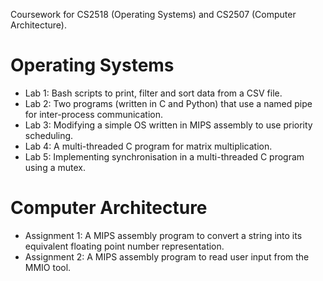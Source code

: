Coursework for CS2518 (Operating Systems) and CS2507 (Computer Architecture).

# Operating Systems

- Lab 1: Bash scripts to print, filter and sort data from a CSV file.
- Lab 2: Two programs (written in C and Python) that use a named pipe for inter-process communication.
- Lab 3: Modifying a simple OS written in MIPS assembly to use priority scheduling.
- Lab 4: A multi-threaded C program for matrix multiplication.
- Lab 5: Implementing synchronisation in a multi-threaded C program using a mutex.

# Computer Architecture

- Assignment 1: A MIPS assembly program to convert a string into its equivalent floating point number representation.
- Assignment 2: A MIPS assembly program to read user input from the MMIO tool.